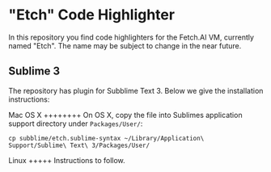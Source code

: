 "Etch" Code Highlighter
=======================
In this repository you find code highlighters for the Fetch.AI VM, currently named 
"Etch". The name may be subject to change in the near future.

Sublime 3
---------
The repository has plugin for Subblime Text 3. Below we give the installation instructions:


Mac OS X
++++++++
On OS X, copy the file into Sublimes application support directory under `Packages/User/`:

```
cp subblime/etch.sublime-syntax ~/Library/Application\ Support/Sublime\ Text\ 3/Packages/User/
```

Linux
+++++
Instructions to follow.